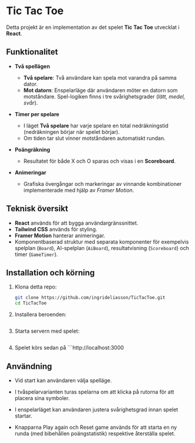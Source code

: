 # Tic Tac Toe

Detta projekt är en implementation av det spelet **Tic Tac Toe** utvecklat i **React**.

## Funktionalitet

- **Två spellägen**
  - **Två spelare**: Två användare kan spela mot varandra på samma dator.
  - **Mot datorn**: Enspelarläge där användaren möter en datorn som motståndare. Spel-logiken finns i tre svårighetsgrader (*lätt, medel, svår*).

- **Timer per spelare**
  - I läget **Två spelare** har varje spelare en total nedräkningstid (nedräkningen börjar när spelet börjar).
  - Om tiden tar slut vinner motståndaren automatiskt rundan.

- **Poängräkning**
  - Resultatet för både X och O sparas och visas i en **Scoreboard**.

- **Animeringar**
  - Grafiska övergångar och markeringar av vinnande kombinationer implementerade med hjälp av *Framer Motion*.

## Teknisk översikt

- **React** används för att bygga användargränssnittet.
- **Tailwind CSS** används för styling.
- **Framer Motion** hanterar animeringar.
- Komponentbaserad struktur med separata komponenter för exempelvis spelplan (`Board`), AI-spelplan (`AiBoard`), resultatvisning (`Scoreboard`) och timer (`GameTimer`).

## Installation och körning

1. Klona detta repo:
   ```bash
   git clone https://github.com/ingrideliasson/TicTacToe.git
   cd TicTacToe

2. Installera beroenden:
    ```npm install 

3. Starta servern med spelet:
    ```npm start

4. Spelet körs sedan på ```http://localhost:3000


## Användning

- Vid start kan användaren välja spelläge.

- I tvåspelarvarianten turas spelarna om att klicka på rutorna för att placera sina symboler.

- I enspelarläget kan användaren justera svårighetsgrad innan spelet startar.

- Knapparna Play again och Reset game används för att starta en ny runda (med bibehållen poängstatistik) respektive återställa spelet.

